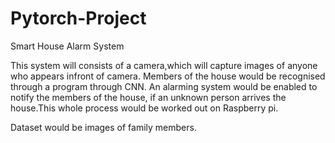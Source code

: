 # Pytorch-Project

Smart House Alarm System

This system will consists of a camera,which will capture images of anyone who appears infront of camera. Members of the house would be recognised through a program through CNN.
An alarming system would be enabled to notify the members of the house, if an unknown person arrives the house.This whole process would be worked out on Raspberry pi.

Dataset would be images of family members.



